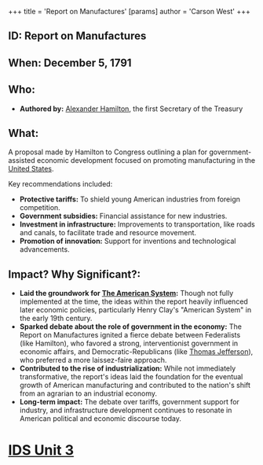 +++
 title = 'Report on Manufactures'
[params]
	author = 'Carson West'
+++
## ID: Report on Manufactures

## When: December 5, 1791

## Who: 
- **Authored by:** [Alexander Hamilton](./../alexander-hamilton/), the first Secretary of the Treasury

## What:
A proposal made by Hamilton to Congress outlining a plan for government-assisted economic development focused on promoting manufacturing in the [United States](./../united-states/). 

Key recommendations included:

* **Protective tariffs:**  To shield young American industries from foreign competition.
* **Government subsidies:**  Financial assistance for new industries.
* **Investment in infrastructure:**  Improvements to transportation, like roads and canals, to facilitate trade and resource movement. 
* **Promotion of innovation:**  Support for inventions and technological advancements.

## Impact? Why Significant?:

* **Laid the groundwork for [The American System](./../the-american-system/):**  Though not fully implemented at the time, the ideas within the report heavily influenced later economic policies, particularly Henry Clay's "American System" in the early 19th century.
* **Sparked debate about the role of government in the economy:** The Report on Manufactures ignited a fierce debate between Federalists (like Hamilton), who favored a strong, interventionist government in economic affairs, and Democratic-Republicans (like [Thomas Jefferson](./../thomas-jefferson/)), who preferred a more laissez-faire approach.
* **Contributed to the rise of industrialization:** While not immediately transformative, the report's ideas laid the foundation for the eventual growth of American manufacturing and contributed to the nation's shift from an agrarian to an industrial economy.
* **Long-term impact:** The debate over tariffs, government support for industry, and infrastructure development continues to resonate in American political and economic discourse today. 

# [IDS Unit 3](./../ids-unit-3/)